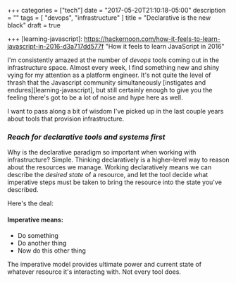 +++
categories = ["tech"]
date = "2017-05-20T21:10:18-05:00"
description = ""
tags = [
  "devops",
  "infrastructure"
]
title = "Declarative is the new black"
draft = true

+++
[learning-javascript]: https://hackernoon.com/how-it-feels-to-learn-javascript-in-2016-d3a717dd577f "How it feels to learn JavaScript in 2016"

I'm consistently amazed at the number of _devops_ tools coming out in the
infrastructure space. Almost every week, I find something new and shiny vying
for my attention as a platform engineer. It's not quite the level of thrash
that the Javascript community simultaneously
[instigates and endures][learning-javascript], but still certainly enough to
give you the feeling there's got to be a lot of noise and hype here as well.

I want to pass along a bit of wisdom I've picked up in the last couple years
about tools that provision infrastructure.

<!-- more -->

### _Reach for declarative tools and systems first_

Why is the declarative paradigm  so important when working with
infrastructure? Simple. Thinking declaratively is a higher-level way to reason
about the resources we manage. Working declaratively means we can describe the
_desired state_ of a resource, and let the tool decide what imperative steps
must be taken to bring the resource into the state you've described.


Here's the deal:

#### Imperative means:

* Do something
* Do another thing
* Now do this other thing

The imperative model provides ultimate power and
current state of whatever resource it's interacting with.
Not every tool does.


